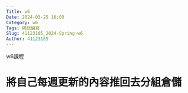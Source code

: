 ```yaml
---
Title: w6
Date: 2024-03-29 16:00
Category: w6
Tags: 網誌編寫
Slug: 41123105_2024-Spring-w6
Author: 41123105
---
```


w6課程

<!-- PELICAN_END_SUMMARY -->

# 將自己每週更新的內容推回去分組倉儲

